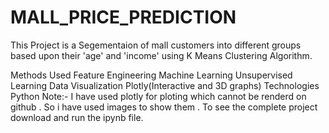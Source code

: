 # MALL_PRICE_PREDICTION
This Project is a Segementaion of mall customers into different groups based upon their 'age' and 'income' using K Means Clustering Algorithm.

Methods Used
Feature Engineering
Machine Learning
Unsupervised Learning
Data Visualization
Plotly(Interactive and 3D graphs)
Technologies
Python
Note:- I have used plotly for ploting which cannot be renderd on github . So i have used images to show them . To see the complete project download and run the ipynb file.

